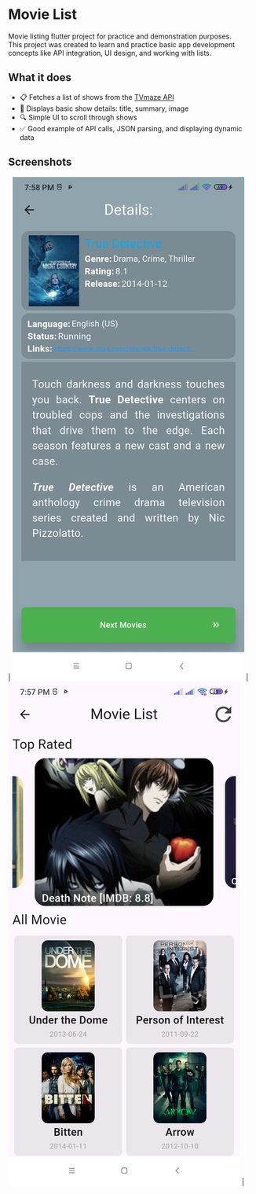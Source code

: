 # Movie List

Movie listing flutter project for practice and demonstration purposes.  
This project was created to learn and practice basic app development concepts like API integration, UI design, and working with lists.

## What it does

- 📋 Fetches a list of shows from the [TVmaze API](https://www.tvmaze.com/api)
- 📂 Displays basic show details: title, summary, image
- 🔍 Simple UI to scroll through shows
- ✅ Good example of API calls, JSON parsing, and displaying dynamic data

## Screenshots

| ![Home](screenshot1.jpg) | ![Details](screenshot2.jpg) |